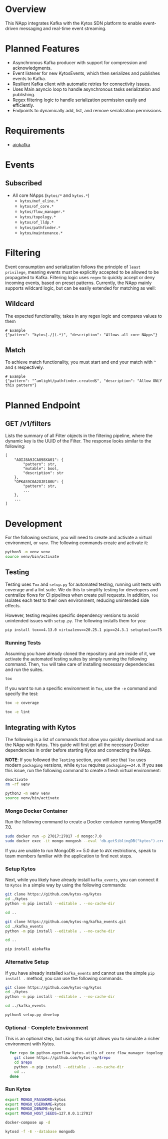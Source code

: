 ﻿# Overview

This NApp integrates Kafka with the Kytos SDN platform to enable event-driven messaging and real-time event streaming.

# Planned Features

- Asynchronous Kafka producer with support for compression and acknowledgments.
- Event listener for new KytosEvents, which then serializes and publishes events to Kafka.
- Resilient Kafka client with automatic retries for connectivity issues.
- Uses Main asyncio loop to handle asynchronous tasks serialization and publishing.
- Regex filtering logic to handle serialization permission easily and efficiently.
- Endpoints to dynamically add, list, and remove serialization permissions.

# Requirements

- [aiokafka](https://aiokafka.readthedocs.io/en/stable/)

# Events

## Subscribed

- All core NApps (`kytos/*` and `kytos.*`)
    - `kytos/mef_eline.*`
    - `kytos/of_core.*`
    - `kytos/flow_manager.*`
    - `kytos/topology.*`
    - `kytos/of_lldp.*`
    - `kytos/pathfinder.*`
    - `kytos/maintenance.*`

# Filtering

Event consumption and serialization follows the principle of `least privilege`, meaning events must be explicitly accepted to be allowed to be propagated to Kafka. Filtering logic uses `regex` to quickly accept or deny incoming events, based on preset patterns. Currently, the NApp mainly supports wildcard logic, but can be easily extended for matching as well:

## Wildcard

The expected functionality, takes in any regex logic and compares values to them

```
# Example
{"pattern": "kytos[./](.*)", "description": "Allows all core NApps"}
```

## Match

To achieve match functionality, you must start and end your match with `^` and `$` respectively.

```
# Example
{"pattern": "^amlight/pathfinder.created$", "description": "Allow ONLY this pattern"}
```

# Planned Endpoint

## GET /v1/filters

Lists the summary of all Filter objects in the filtering pipeline, where the dynamic key is the UUID of the Filter. The response looks similar to the following:

```
[
    "AOIJ8A9JCA898XA01": {
        "pattern": str,
        "mutable": bool,
        "description": str
    },
    "OPKAS9C0A2OJE180U": {
        "pattern": str,
        ...
    },
    ...
]
```

# Development

For the following sections, you will need to create and activate a virtual environment, or `venv`. The following commands create and activate it:

```sh
python3 -m venv venv
source venv/bin/activate
```

## Testing

Testing uses `Tox` and `setup.py` for automated testing, running unit tests with coverage and a lint suite. We do this to simplify testing for developers and centralize flows for CI pipelines when create pull requests. In addition, `Tox` isolates each test to their own environment, reducing unintended side effects.

However, testing requires specific dependency versions to avoid unintended issues with `setup.py`. The following installs them for you:

```sh
pip install tox==4.13.0 virtualenv==20.25.1 pip==24.3.1 setuptools==75.6.0 wheel==0.45.1
```

### Running Tests

Assuming you have already cloned the repository and are inside of it, we activate the automated testing suites by simply running the following command. Then, `Tox` will take care of installing necessary dependencies and run the suites.

```sh
tox
```

If you want to run a specific environment in `Tox`, use the `-e` command and specify the test:

```sh
tox -e coverage
```

```sh
tox -e lint
```

## Integrating with Kytos

The following is a list of commands that allow you quickly download and run the NApp with Kytos. This guide will first get all the necessary Docker dependencies in order before starting Kytos and connecting the NApp.

**NOTE**: If you followed the `Testing` section, you will see that `Tox` uses modern `packaging` versions, while `Kytos` requires `packaging==24.0`. If you see this issue, run the following command to create a fresh virtual environment:

```sh
deactivate
rm -rf venv

python3 -m venv venv
source venv/bin/activate
```

### Mongo Docker Container

Run the following command to create a Docker container running MongoDB 7.0.

```sh
sudo docker run -p 27017:27017 -d mongo:7.0
sudo docker exec -it mongo mongosh --eval 'db.getSiblingDB("kytos").createUser({user: "kytos", pwd: "kytos", roles: [ { role: "dbAdmin", db: "kytos" } ]})'
```

If you are unable to run MongoDB >= 5.0 due to `AVX` restrictions, speak to team members familiar with the application to find next steps.

### Setup Kytos

Next, while you likely have already install `kafka_events`, you can connect it to `Kytos` in a simple way by using the following commands:

```sh
git clone https://github.com/kytos-ng/kytos
cd ./kytos
python -m pip install --editable . --no-cache-dir

cd ..

git clone https://github.com/kytos-ng/kafka_events.git
cd ./kafka_events
python -m pip install --editable . --no-cache-dir

cd ..

pip install aiokafka
```

### Alternative Setup

If you have already installed `kafka_events` and cannot use the simple `pip install .` method, you can use the following commands.

```sh
git clone https://github.com/kytos-ng/kytos
cd ./kytos
python -m pip install --editable . --no-cache-dir

cd ../kafka_events

python3 setup.py develop
```

### Optional - Complete Environment

This is an optional step, but using this script allows you to simulate a richer environment with Kytos.

```sh
  for repo in python-openflow kytos-utils of_core flow_manager topology of_lldp pathfinder coloring sdntrace kytos_stats sdntrace_cp mef_eline; do
    git clone https://github.com/kytos-ng/$repo
    cd $repo
    python -m pip install --editable . --no-cache-dir
    cd ..
  done
```

### Run Kytos

```sh
export MONGO_PASSWORD=kytos
export MONGO_USERNAME=kytos
export MONGO_DBNAME=kytos
export MONGO_HOST_SEEDS=127.0.0.1:27017

docker-compose up -d

kytosd -f -E --database mongodb
```
